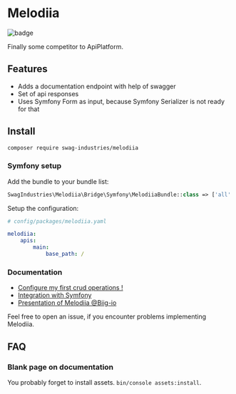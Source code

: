 Melodiia
========

![badge](https://action-badges.now.sh/swagindustries/Melodiia)

Finally some competitor to ApiPlatform.

Features
--------

- Adds a documentation endpoint with help of swagger
- Set of api responses
- Uses Symfony Form as input, because Symfony Serializer is not ready for that

Install
-------

```bash
composer require swag-industries/melodiia
```

### Symfony setup

Add the bundle to your bundle list:

```php
SwagIndustries\Melodiia\Bridge\Symfony\MelodiiaBundle::class => ['all' => true]
```

Setup the configuration:

```yaml
# config/packages/melodiia.yaml

melodiia:
    apis:
        main:
            base_path: /
```

### Documentation 

 - [Configure my first crud operations !](./docs/Crud.md)
 - [Integration with Symfony ](./docs/Symfony.md)
 - [Presentation of Melodiia @Biig-io](https://docs.google.com/presentation/d/1dtxUOzZFGRq7Ar5YV5aZ6AN60RhDbf_0OcXKj5iiDS8/edit?usp=sharing)

Feel free to open an issue, if you encounter problems implementing Melodiia.

FAQ
---

### Blank page on documentation

You probably forget to install assets. `bin/console assets:install`.
